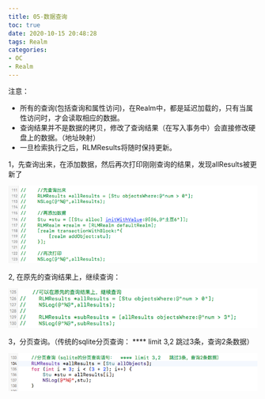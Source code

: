 ```yaml
---
title: 05-数据查询
toc: true
date: 2020-10-15 20:48:28
tags: Realm
categories:
- OC
- Realm
---
```



注意：

 - 所有的查询(包括查询和属性访问)，在Realm中，都是延迟加载的，只有当属性访问时，才会读取相应的数据。
 - 查询结果并不是数据的拷贝，修改了查询结果（在写入事务中）会直接修改硬盘上的数据。（地址映射）
 - 一旦检索执行之后，RLMResults将随时保持更新。

1，先查询出来，在添加数据，然后再次打印刚刚查询的结果，发现allResults被更新了

![](05-数据查询/05_001.png)

2, 在原先的查询结果上，继续查询：

![](05-数据查询/05_002.png)

3，分页查询。（传统的sqlite分页查询： **** limit 3,2   跳过3条，查询2条数据）

![](05-数据查询/05_003.png)
